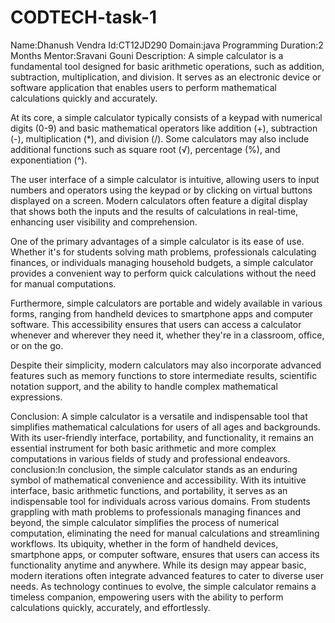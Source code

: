 # CODTECH-task-1
Name:Dhanush Vendra
Id:CT12JD290
Domain:java Programming
Duration:2 Months
Mentor:Sravani Gouni
Description:
A simple calculator is a fundamental tool designed for basic arithmetic operations, such as addition, subtraction, multiplication, and division. It serves as an electronic device or software application that enables users to perform mathematical calculations quickly and accurately.

At its core, a simple calculator typically consists of a keypad with numerical digits (0-9) and basic mathematical operators like addition (+), subtraction (-), multiplication (*), and division (/). Some calculators may also include additional functions such as square root (√), percentage (%), and exponentiation (^).

The user interface of a simple calculator is intuitive, allowing users to input numbers and operators using the keypad or by clicking on virtual buttons displayed on a screen. Modern calculators often feature a digital display that shows both the inputs and the results of calculations in real-time, enhancing user visibility and comprehension.

One of the primary advantages of a simple calculator is its ease of use. Whether it's for students solving math problems, professionals calculating finances, or individuals managing household budgets, a simple calculator provides a convenient way to perform quick calculations without the need for manual computations.

Furthermore, simple calculators are portable and widely available in various forms, ranging from handheld devices to smartphone apps and computer software. This accessibility ensures that users can access a calculator whenever and wherever they need it, whether they're in a classroom, office, or on the go.

Despite their simplicity, modern calculators may also incorporate advanced features such as memory functions to store intermediate results, scientific notation support, and the ability to handle complex mathematical expressions.

Conclusion:
A simple calculator is a versatile and indispensable tool that simplifies mathematical calculations for users of all ages and backgrounds. With its user-friendly interface, portability, and functionality, it remains an essential instrument for both basic arithmetic and more complex computations in various fields of study and professional endeavors.
conclusion:In conclusion, the simple calculator stands as an enduring symbol of mathematical convenience and accessibility. With its intuitive interface, basic arithmetic functions, and portability, it serves as an indispensable tool for individuals across various domains. From students grappling with math problems to professionals managing finances and beyond, the simple calculator simplifies the process of numerical computation, eliminating the need for manual calculations and streamlining workflows. Its ubiquity, whether in the form of handheld devices, smartphone apps, or computer software, ensures that users can access its functionality anytime and anywhere. While its design may appear basic, modern iterations often integrate advanced features to cater to diverse user needs. As technology continues to evolve, the simple calculator remains a timeless companion, empowering users with the ability to perform calculations quickly, accurately, and effortlessly.
